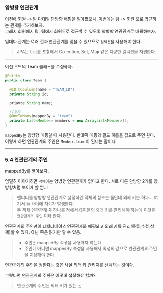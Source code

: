 ### 양방향 연관관계

이전에 회원 -> 팀 다대일 단방향 매핑을 알아봤으니, 이번에는 팀 -> 회원 으로 접근하는 관계를 추가해보자.
<br>그래서 회원에서 팀, 팀에서 회원으로 접근할 수 있도록 양방향 연관관계로 매핑해보자.

일대다 관계는 여러 건과 연관관계를 맺을 수 있으므로 `컬렉션`을 사용해야 한다.
> JPA는 List를 포함해서 Collection, Set, Map 같은 다양한 컬렉션을 지원한다.

---

이전 코드의 Team 클래스를 수정하자.
```java
@Entity
public class Team {
  
  @ID @Coulumn(name = "TEAM_ID")
  private String id;
  
  priavte String name;

  //추가
  @OneToMany(mappedBy = "team")
  private List<Member> members = new ArrayList<Member>();
}
```

`mappedBy`는 양방향 매핑일 때 사용한다. 반대쪽 매핑의 필드 이름을 값으로 주면 된다.<br>
이렇게 하면 연관관계의 주인은 `Member.team` 이 된다는 말이다.

---

### 5.4 연관관계의 주인
mappedBy를 알아보자.

엄밀히 이야기하면 `객체`에는 양방향 연관관계가 없다고 한다. 서로 다른 단방향 2개를 양방향처럼 보이게 할 뿐..!

>엔티티를 양방향 연관관계로 설정하면 객체의 참조는 둘인데 외래 키는 하나... 여기서 둘 사이에 차이가 발생한다.<br>
>두 객체 연관관계 중 하나를 정해서 테이블의 외래 키를 관리해야 하는에 이것을 `연관관계의 주인` 이라 한다.

연관관계의 주인만이 데이터베이스 연관관계와 매핑되고 외래 키를 관리(등록,수정,삭제)할 수 있다. 아닌 쪽은 읽기만 할 수 있음.

> - 주인은 maapedBy 속성을 사용하지 않는다.
> - 주인이 아니면 mappedBy 속성을 사용해서 속성의 값으로 연관관계의 주인을 지정해야 한다.

연관관계의 주인을 정한다는 것은 사실 외래 키 관리자를 선택하는 것이다.

그렇다면 연관관계의 주인은 어떻게 설정해야 할까?

> 연관관계의 주인은 외래 키가 있는 곳
